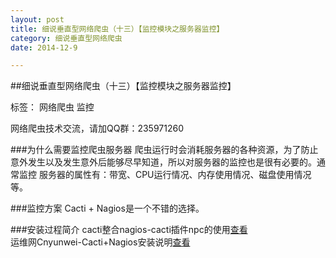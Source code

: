 ```yaml
---
layout: post
title: 细说垂直型网络爬虫（十三）【监控模块之服务器监控】
category: 细说垂直型网络爬虫
date: 2014-12-9

---
```


##细说垂直型网络爬虫（十三）【监控模块之服务器监控】

标签： 网络爬虫 监控

网络爬虫技术交流，请加QQ群：235971260

###为什么需要监控爬虫服务器
爬虫运行时会消耗服务器的各种资源，为了防止意外发生以及发生意外后能够尽早知道，所以对服务器的监控也是很有必要的。通常监控
服务器的属性有：带宽、CPU运行情况、内存使用情况、磁盘使用情况等。

<!-- more -->

###监控方案
Cacti + Nagios是一个不错的选择。

###安装过程简介
cacti整合nagios-cacti插件npc的使用[查看](http://www.cactifans.org/cacti/409.html)    
运维网Cnyunwei-Cacti+Nagios安装说明[查看](http://www.cnyunwei.com/forum.php?mod=viewthread&tid=5710)














